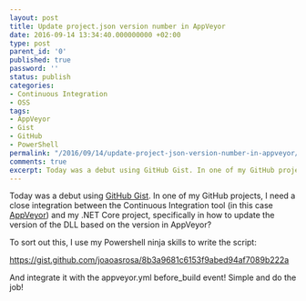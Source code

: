 ```yaml
---
layout: post
title: Update project.json version number in AppVeyor
date: 2016-09-14 13:34:40.000000000 +02:00
type: post
parent_id: '0'
published: true
password: ''
status: publish
categories:
- Continuous Integration
- OSS
tags:
- AppVeyor
- Gist
- GitHub
- PowerShell
permalink: "/2016/09/14/update-project-json-version-number-in-appveyor/"
comments: true
excerpt: Today was a debut using GitHub Gist. In one of my GitHub projects, I need a close integration between the Continuous Integration tool (in this case AppVeyor) and my .NET Core project, specifically in how to update the version of the DLL based on the version in AppVeyor?
---
```

Today was a debut using [GitHub Gist](https://help.github.com/articles/about-gists/). In one of my GitHub projects, I need a close integration between the Continuous Integration tool (in this case [AppVeyor](https://www.appveyor.com/)) and my .NET Core project, specifically in how to update the version of the DLL based on the version in AppVeyor?

To sort out this, I use my Powershell ninja skills to write the script:

https://gist.github.com/joaoasrosa/8b3a9681c6153f9abed94af7089b222a

And integrate it with the appveyor.yml before_build event! Simple and do the job!
